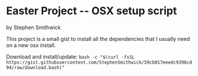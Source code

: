 # Easter Project -- OSX setup script

by Stephen Smithwick

This project is a small gist to install all the dependencies that I usually need on a new osx install.

Download and install/update:
```bash -c "$(curl -fsSL https://gist.githubusercontent.com/StephenSmithwick/59cb017eeedc9396cd94/raw/download.bash)"```